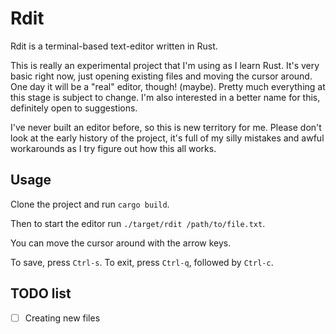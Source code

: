 # Rdit

Rdit is a terminal-based text-editor written in Rust.

This is really an experimental project that I'm using as I learn Rust.
It's very basic right now, just opening existing files and moving the cursor 
around. One day it will be a "real" editor, though! (maybe). Pretty much everything
at this stage is subject to change.
I'm also interested in a better name for this, definitely open to suggestions. 

I've never built an editor before, so this is new territory for me. Please
don't look at the early history of the project, it's full of my silly
mistakes and awful workarounds as I try figure out how this all works.

## Usage

Clone the project and run `cargo build`.

Then to start the editor run `./target/rdit /path/to/file.txt`.

You can move the cursor around with the arrow keys.

To save, press `Ctrl-s`.
To exit, press `Ctrl-q`, followed by `Ctrl-c`.

## TODO list

- [ ] Creating new files
